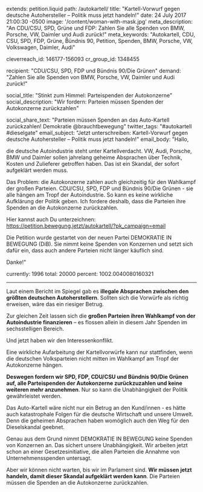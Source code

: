 extends: petition.liquid
path: /autokartell/
title: "Kartell-Vorwurf gegen deutsche Autohersteller – Politik muss jetzt handeln!"
date: 24 July 2017 21:00:30 -0500
image: '/content/woman-with-mask.jpg'
meta_description: "An CDU/CSU, SPD, Grüne und FDP: Zahlen Sie alle Spenden von BMW, Porsche, VW, Daimler und Audi zurück!"
meta_keywords: "Autokartell, CDU, CSU, SPD, FDP, Grüne, B̈́ündnis 90, Petition, Spenden, BMW, Porsche, VW, Volkswagen, Daimler, Audi"


cleverreach_id: 146177-156093
cr_group_id: 1348455

recipient: "CDU/CSU, SPD, FDP und Bündnis 90/Die Grünen"
demand: "Zahlen Sie alle Spenden von BMW, Porsche, VW, Daimler und Audi zurück!"

social_title: "Stinkt zum Himmel: Parteispenden der Autokonzerne"
social_description: "Wir fordern: Parteien müssen Spenden der Autokonzerne zurückzahlen"

social_share_text: "Parteien müssen Spenden an das Auto-Kartell zurückzahlen! Demokratie @brauchtbewegung"
twitter_tags: "#autokartell #dieselgate"
email_subject: "Jetzt unterschreiben: Kartell-Vorwurf gegen deutsche Autohersteller – Politik muss jetzt handeln!"
email_body: "Hallo, 

die deutsche Autoindustrie steht unter Kartellverdacht. VW, Audi, Porsche, BMW und Daimler sollen jahrelang geheime Absprachen über Technik, Kosten und Zulieferer getroffen haben. Das ist ein Skandal, der sofort aufgeklärt werden muss. 

Das Problem: die Autokonzerne zahlen auch gleichzeitig für den Wahlkampf der großen Parteien. CDU/CSU, SPD, FDP und Bündnis 90/Die Grünen - sie alle hängen am Tropf der Autoindustrie. So kann es keine wirkliche Aufklärung der Politik geben. Ich fordere deshalb, dass die Parteien ihre Spenden an die Autokonzerne zurückzahlen. 

Hier kannst auch Du unterzeichnen: https://petition.bewegung.jetzt/autokartell/?pk_campaign=email

Die Petition wurde gestartet von der neuen Partei DEMOKRATIE IN BEWEGUNG (DiB). Sie nimmt keine Spenden von Konzernen und setzt sich dafür ein, dass auch andere Parteien nicht länger käuflich sind. 

Danke!"

currently: 1996
total: 20000
percent: 1002.0040080160321


---


Laut einem Bericht im Spiegel gab es **illegale Absprachen zwischen den größten deutschen Autoherstellern**. Sollten sich die Vorwürfe als richtig erweisen, wäre das ein riesiger Betrug.

Zur gleichen Zeit lassen sich die **großen Parteien ihren Wahlkampf von der Autoindustrie finanzieren** – es flossen allein in diesem Jahr Spenden im sechsstelligen Bereich. 

Und jetzt haben wir den Interessenkonflikt. 

Eine wirkliche Aufarbeitung der Kartellvorwürfe kann nur stattfinden, wenn die deutschen Volksparteien nicht mitten im Wahlkampf am Tropf der Autokonzerne hängen. 

**Deswegen fordern wir SPD, FDP, CDU/CSU und Bündnis 90/Die Grünen auf, alle Parteispenden der Autokonzerne zurückzuzahlen und keine weiteren mehr anzunehmen**. Nur so kann die Unabhängigkeit der Politik gewährleistet werden. 

Das Auto-Kartell wäre nicht nur ein Betrug an den Kund/innen - es hätte auch katastrophale Folgen für die deutsche Wirtschaft und unsere Umwelt. Denn die geheimen Absprachen haben womöglich auch den Weg für den Dieselskandal geebnet. 

Genau aus dem Grund nimmt DEMOKRATIE IN BEWEGUNG keine Spenden von Konzernen an. Das sichert unsere Unabhängigkeit. Wir arbeiten jetzt schon an einer Gesetzesinitiative, die allen Parteien die Annahme von Unternehmensspenden untersagt.

Aber wir können nicht warten, bis wir im Parlament sind. **Wir müssen jetzt handeln, damit dieser Skandal aufgeklärt werden kann**. Die Parteien müssen die Spenden an die Autokonzerne zurückzahlen. 
